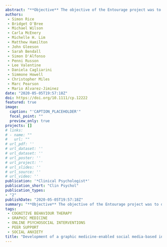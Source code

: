 ```yaml
---
abstract: "**Objective** The objective of the Entourage project was to develop an innovative digital mental health intervention addressing key barriers experienced by young people in accessing evidence-based therapy for social anxiety. In particular, Entourage takes a specific focus on reaching young men, given their lower rates of service engagement. **Method** This article discusses the theoretical underpinnings, therapeutic mechanisms, persuasive technology elements, and development process of a novel approach incorporating graphic medicine, clinical and peer support, and social networking. **Results** Based on an integrated cognitive model of social anxiety disorder and consistent with the principles of cognitive behavioural therapy (CBT), a novel digital intervention for social anxiety was developed (Entourage). Using the moderated online social therapy (MOST) model, Entourage provides young people with a digital strengths-based platform to overcome social anxiety symptoms. Designed in close partnership with young people with a lived experience of mental ill-health, and overseen by a steering group of young men, Entourage applies graphic medicine through bespoke therapy comics to help users understand and overcome symptoms. Program e-mentors (expert clinicians and trained peer workers) work in tandem to maintain engagement, support participant skill acquisition, and promote opportunities for social connectedness. Behavioural experiments and in-vivo exposure activities facilitate restructuring of maladaptive social anxiety-focussed cognitions. **Conclusions** Entourage represents an innovative approach to managing social anxiety in young people. Intervention elements seek to ensure longer-term engagement of users, in particular young men, who have unmet service needs. Results of a single-group clinical trial of Entourage are forthcoming."
authors:
 - Simon Rice
 - Bridget O'Bree
 - Michael Wilson
 - Carla McEnery
 - Michelle H. Lim
 - Matthew Hamilton
 - John Gleeson
 - Sarah Bendall
 - Simon D'Alfonso
 - Penni Russon
 - Lee Valentine
 - Daniela Cagliarini
 - Simmone Howell
 - Christopher Miles
 - Marc Pearson
 - Mario Alvarez-Jiminez
date: "2020-05-05T19:57:18Z"
doi: https://doi.org/10.1111/cp.12222
featured: true
image:
  caption: "'CAPTION_PLACEHOLDER'"
  focal_point: ""
  preview_only: true
projects: []
# links:
# - name: ""
#   url: ""
# url_pdf: ''
# url_dataset: ''
# url_dataset: ''
# url_poster: ''
# url_project: ''
# url_slides: ''
# url_source: ''
# url_video: '' 
publication: '*Clinical Psychologist*'
publication_short: "Clin Psychol"
publication_types:
- "2"
publishDate: "2020-05-05T19:57:18Z"
summary: "**Objective** The objective of the Entourage project was to develop an innovative digital mental health intervention addressing key barriers experienced by young people in accessing evidence-based therapy for social anxiety.  In particular, Entourage takes a specific focus on reaching young men, given their lower rates of service engagement..."
tags:
 - COGNITIVE BEHAVIOUR THERAPY
 - GRAPHIC MEDICINE
 - ONLINE PSYCHOSOCIAL INTERVENTIONS
 - PEER SUPPORT
 - SOCIAL ANXIETY
title: "Development of a graphic medicine-enabled social media-based intervention for youth social anxiety"
---
```

